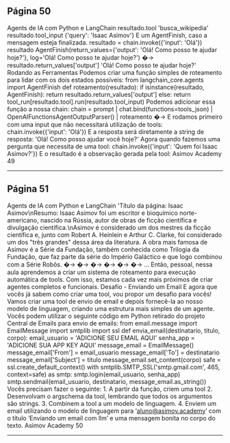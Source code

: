 ## Página 50

Agents de IA com Python e LangChain
resultado.tool
'busca_wikipedia'
resultado.tool_input
{'query': 'Isaac Asimov'}
E um AgentFinish, caso a mensagem esteja finalizada.
resultado = chain.invoke({'input': 'Olá'})
resultado
AgentFinish(return_values={'output': 'Olá! Como posso te ajudar hoje?'}, log='Olá! Como posso
te ajudar hoje?')
�→
resultado.return_values['output']
'Olá! Como posso te ajudar hoje?'
Rodando as Ferramentas
Podemos criar uma função simples de roteamento para lidar com os dois estados possíveis:
from langchain_core.agents import AgentFinish
def roteamento(resultado):
if isinstance(resultado, AgentFinish):
return resultado.return_values['output']
else:
return tool_run[resultado.tool].run(resultado.tool_input)
Podemos adicionar essa função a nossa chain:
chain = prompt | chat.bind(functions=tools_json) | OpenAIFunctionsAgentOutputParser() |
roteamento
�→
E rodamos primeiro com uma input que não necessitará utilização de tools:
chain.invoke({'input': 'Olá'})
E a resposta será diretamente a string de resposta:
'Olá! Como posso ajudar você hoje?'
Agora quando fazemos uma pergunta que necessita de uma tool:
chain.invoke({'input': 'Quem foi Isaac Asimov?'})
E o resultado é a observação gerada pela tool:
Asimov Academy
49


---
## Página 51

Agents de IA com Python e LangChain
'Título da página: Isaac Asimov\nResumo: Isaac Asimov foi um escritor e bioquímico
norte-americano, nascido na Rússia, autor de obras de ficção científica e divulgação
científica.\nAsimov é considerado um dos mestres da ficção científica e, junto com Robert
A. Heinlein e Arthur C. Clarke, foi considerado um dos "três grandes" dessa área da
literatura. A obra mais famosa de Asimov é a Série da Fundação, também conhecida como
Trilogia da Fundação, que faz parte da série do Império Galáctico e que logo combinou com
a Série Robôs.
�→
�→
�→
�→
�→
�→
...
Então, pessoal, nessa aula aprendemos a criar um sistema de roteamento para execução automática
de tools. Com isso, estamos cada vez mais próximos de criar agentes completos e funcionais.
Desafio - Enviando um Email
E agora que vocês já sabem como criar uma tool, vou propor um desafio para vocês!
Vamos criar uma tool de envio de email e depois fornecê-la ao nosso modelo de linguagem, criando
uma estrutura mais simples de um agente.
Vocês podem utilizar o seguinte código em Python retirado do projeto Central de Emails para envio de
emails:
from email.message import EmailMessage
import smtplib
import ssl
def envia_email(destinatario, titulo, corpo):
email_usuario = 'ADICIONE SEU EMAIL AQUI'
senha_app = 'ADICIONE SUA APP KEY AQUI'
message_email = EmailMessage()
message_email['From'] = email_usuario
message_email['To'] = destinatario
message_email['Subject'] = titulo
message_email.set_content(corpo)
safe = ssl.create_default_context()
with smtplib.SMTP_SSL('smtp.gmail.com', 465, context=safe) as smtp:
smtp.login(email_usuario, senha_app)
smtp.sendmail(email_usuario, destinatario, message_email.as_string())
Vocês precisam fazer o seguinte: 1. A partir da função, criem uma tool 2. Desenvolvam o argschema da
tool, lembrando que todos os argumentos são strings. 3. Combinem a tool a um modelo de linguagem.
4. Enviem um email utilizando o modelo de linguagem para ‘aluno@asimov.academy’ com o título
‘Enviando um email com llm’ e uma mensagem bonita no corpo do texto.
Asimov Academy
50


---